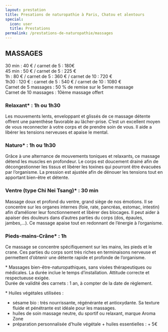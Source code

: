```yaml
---
layout: prestation
title: Presations de naturopathie à Paris, Chatou et alentours
special:
  icon: user
  title: Prestations
permalink: /prestations-de-naturopathie/massages
---
```



## MASSAGES

30 min : 40 € / carnet de 5 : 180€  
45 min : 50 € / carnet de 5 : 225 €  
1h : 80 € / carnet de 5 : 360 € / carnet de 10 : 720 €  
1h30 : 120 € : carnet de 5 : 540 € / carnet de 10 : 1080 €  
Carnet de 5 massages : 50 % de remise sur le 5eme massage  
Carnet de 10 massages : 10ème massage offert

### Relaxant* : 1h ou 1h30
Les mouvements lents, enveloppant et glissés de ce massage détente offrent une parenthèse favorable au lâcher-prise. C’est un excellent moyen de vous reconnecter à votre corps et de prendre soin de vous. Il aide a libérer les tensions nerveuses et apaise le mental.


### Naturo* : 1h ou 1h30
Grâce à une alternance de mouvements toniques et relaxants, ce massage détend les muscles en profondeur. Le corps est doucement drainé afin de décongestionner les tissus et libérer les toxines qui pourront être évacuées par l’organisme. La pression est ajustée afin de dénouer les tensions tout en apportant bien-être et détente.

### Ventre (type Chi Nei Tsang)* : 30 min
Massage doux et profond du ventre, grand siège de nos émotions. Il se concentre sur les organes internes (foie, rate, pancréas, estomac, intestin) afin d’améliorer leur fonctionnement et libérer des blocages. Il peut aider à apaiser des douleurs dans d’autres parties du corps (dos, épaules, jambes,...). Ce massage apaise tout en redonnant de l’énergie à l’organisme.

### Pieds-mains-Crâne* : 1h
Ce massage se concentre spécifiquement sur les mains, les pieds et le crane. Ces parties du corps sont très riches en terminaisons nerveuse et permettent d’obtenir une détente rapide et profonde de l’organisme.

\* Massages bien-être-naturopathiques, sans visées thérapeutiques ou médicales. La durée inclue le temps d’installation. Attitude correcte et respectueuse exigée.  
Durée de validité des carnets : 1 an, à compter de la date de règlement.

\* Huiles végétales utilisées :
- sésame bio : très nourrissante, régénérante et antioxydante. Sa texture fluide et pénétrante est idéale pour les massages.
- huiles de soin massage neutre, du sportif ou relaxant, marque Aroma Zone
- préparation personnalisée d’huile végétale + huiles essentielles : + 5€
